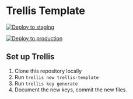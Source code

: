 # Trellis Template

[![Deploy to staging](https://github.com/RebelInteractiveGroup/trellis-template/actions/workflows/deploy-staging.yml/badge.svg?branch=staging)](https://github.com/RebelInteractiveGroup/trellis-template/actions/workflows/deploy-staging.yml)


[![Deploy to production](https://github.com/RebelInteractiveGroup/trellis-template/actions/workflows/deploy-production.yml/badge.svg)](https://github.com/RebelInteractiveGroup/trellis-template/actions/workflows/deploy-production.yml)

## Set up Trellis
1) Clone this repository locally
2) Run `trellis new trellis-template`
3) Run `trellis key generate`
4) Document the new keys, commit the new files.
